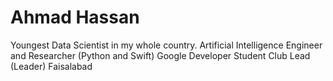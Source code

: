 # Ahmad Hassan 
Youngest Data Scientist in my whole country. 
Artificial Intelligence Engineer and Researcher (Python and Swift)
Google Developer Student Club Lead (Leader) Faisalabad

